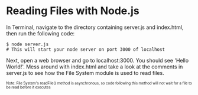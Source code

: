 Reading Files with Node.js
==========================
In Terminal, navigate to the directory containing server.js and index.html, then run the following code:

    $ node server.js
    # This will start your node server on port 3000 of localhost

Next, open a web browser and go to localhost:3000. You should see 'Hello World!'. Mess around with index.html and take a look at the comments in server.js to see how the File System module is used to read files.

<sup><sub>
Note: File System's readFile() method is asynchronous, so code following this method will not wait for a file to be read before it executes
</sub></sup>
